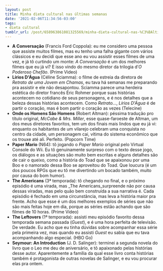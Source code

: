 ```yaml
---
layout: post
title: Minha dieta cultural nas últimas semanas
date: '2021-02-06T11:34:56-03:00'
tags:
- dieta cultural
tumblr_url: /post/658963861081325569/minha-dieta-cultural-nas-%C3%BAltimas-semanas
---
```

- **A Conversação** (Francis Ford Coppola): eu me considero uma pessoa que assiste muitos filmes, mas eu tenho uma falha gigante com vários clássicos e eu decidi que esse ano eu vou assistir esses filmes de uma vez, e já tô curtindo um monte: _A Conversação_ é um dos melhores filmes que eu já vi? E isso vindo do mesmo diretor da trilogia d’_O Poderoso Chefão_. (Prime Video)
- **Lírios D'Água** (Céline Sciamma): o filme de estreia da diretora de _Retrato de uma Jovem em Chamas_, eu tava há semanas me preparando pra assistir e ele não desapontou. Sciamma parece uma herdeira estética do diretor francês Éric Rohmer porque suas histórias acontecem no cotidiano de seus personagens, e é nos detalhes que a beleza dessas histórias acontecem. Como _Retrato…_, _Lírios D'Água_ é de partir o coração, mas é bom partir o coração as vezes (Telecine)
- **Onde os Homens São Homens** (Robert Altman): péssima tradução pro título original, _McCabe & Mrs. Miller_, esse quase-faroeste de Altman, um dos meus diretores favoritos, tem um dos finais mais lindos que eu já vi: enquanto os habitantes de um vilarejo celebram uma conquista no centro da cidade, um personagem cai, vítima do sistema econômico que os trouxe até ali. Perfeito. (Popcorn Time)
- **Paper Mario** (N64): tô jogando o _Paper Mario_ original pelo Virtual Console do Wii. Eu tô genuinamente surpreso com o texto desse jogo, os diálogos e as situações são muito bem escritas e alguns detalhes são de cair o queixo, como a história do Toad que se apaixonou por uma Boo e o namorado dessa Boo se aproveitou do Toad. Que loucura (é um dos poucos RPGs que eu tô me divertindo um bocado também, muito por causa do bom humor).
- **The Americans** (3ª temporada): tô chegando no final, e o próximo episódio é uma virada, mas _The Americans_surpreende não por causa dessas viradas, mas pelo quão bem construída a sua narrativa é. Cada episódio é fechado em uma circunstância, mas leva a história maior pra frente. Acho que esse é um dos melhores exemplos de séries que não são mais feitas hoje em dia, porque as séries estão achando que são filmes de 10 horas. (Prime Video)
- **The Leftovers** (1ª temporada): assisti meu episódio favorito dessa temporada semana passada (_Guest_), e é uma hora perfeita de televisão. De verdade. Eu acho que eu tinha dúvidas sobre acompanhar essa série pela primeira vez, mas quando eu assisti _Guest_ eu sabia que eu tava acompanhando algo especial. (HBO Go)
- **Seymour: An Introduction** (J. D. Salinger): terminei a segunda novela do livro que o Leo me deu de aniversário, e tô apaixonado pelas histórias desse autor. Aparentemente a família da qual esse livro conta histórias também é protagonista de outras novelas de Salinger, e eu vou procurar elas pra ontem.
